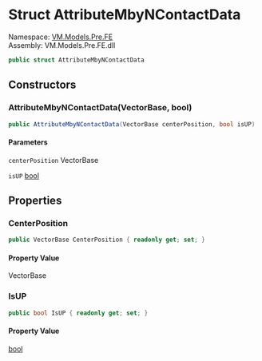 # Struct AttributeMbyNContactData

Namespace: [VM.Models.Pre.FE](VM.Models.Pre.FE.md)  
Assembly: VM.Models.Pre.FE.dll  

```csharp
public struct AttributeMbyNContactData
```

## Constructors

### AttributeMbyNContactData\(VectorBase, bool\)

```csharp
public AttributeMbyNContactData(VectorBase centerPosition, bool isUP)
```

#### Parameters

`centerPosition` VectorBase

`isUP` [bool](https://learn.microsoft.com/dotnet/api/system.boolean)

## Properties

### CenterPosition

```csharp
public VectorBase CenterPosition { readonly get; set; }
```

#### Property Value

 VectorBase

### IsUP

```csharp
public bool IsUP { readonly get; set; }
```

#### Property Value

 [bool](https://learn.microsoft.com/dotnet/api/system.boolean)


